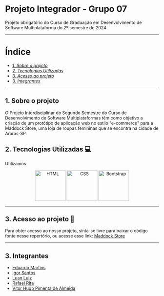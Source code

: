 # Projeto Integrador - Grupo 07 
Projeto obrigatório do Curso de Graduação em Desenvolvimento de Software Multiplataforma do 2º semestre de 2024

---
# Índice
- [1. _Sobre o projeto_](#1-sobre-o-projeto)
- [2. _Tecnologias Utilizadas_](#2-tecnologias-utilizadas)
- [3. _Acesso ao projeto_](#3-acesso)
- [3. _Integrantes_](#3-integrantes)

---
## 1. Sobre o projeto 
O Projeto Interdisciplinar do Segundo Semestre do Curso de Desenvolvimento de Software Multiplataformas têm como objetivo a criação de um protótipo de aplicação web no estilo "e-commerce" para a Maddock Store, uma loja de roupas femininas que se encontra na cidade de Araras-SP.

## 2. Tecnologias Utilizadas 💻
Utilizamos
<p align="center">
  <img src="https://user-images.githubusercontent.com/25181517/192158954-f88b5814-d510-4564-b285-dff7d6400dad.png" alt="HTML" width="100" />
  <img src="https://user-images.githubusercontent.com/25181517/183898674-75a4a1b1-f960-4ea9-abcb-637170a00a75.png" alt="CSS" width="100" />
  <img src="https://cdn.jsdelivr.net/gh/devicons/devicon@latest/icons/bootstrap/bootstrap-original-wordmark.svg" alt="Bootstrap" width="100"/>
</p>

---
## 3. Acesso ao projeto 📁
Para obter acesso ao nosso projeto, sinta-se livre para baixar o código fonte nesse repertório, ou acesse esse link: [Maddock Store](https://cat-bounce.com)

---
## 3. Integrantes
 - [Eduardo Martins](https://github.com)
 - [Igor Santos](https://github.com)
 - [Luan Luiz](https://github.com)
 - [Rafael Rita](https://github.com)
 - [Vitor Hugo Pimenta de Almeida](https://github.com)
